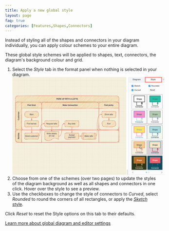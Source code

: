 ```yaml
---
title: Apply a new global style
layout: page
faq: true
categories: [Features,Shapes,Connectors]
---
```


Instead of styling all of the shapes and connectors in your diagram individually, you can apply colour schemes to your entire diagram. 

These global style schemes will be applied to shapes, text, connectors, the diagram's background colour and grid.

1. Select the _Style_ tab in the format panel when nothing is selected in your diagram. 
<br /><img src="/assets/img/blog/diagram-style-templates.png" style="width=100%;max-width:500px;height:auto;" alt="Update the style of your diagram's background, shapes and connectors in one step">
2. Choose from one of the schemes (over two pages) to update the styles of the diagram background as well as all shapes and connectors in one click. Hover over the style to see a preview. 
3. Use the checkboxes to change the style of connectors to _Curved_, select _Rounded_ to round the corners of all rectangles, or apply the [_Sketch_ style](/blog/rough-style.html).

Click _Reset_ to reset the Style options on this tab to their defaults.

[Learn more about global diagram and editor settings](/doc/faq/diagram-options.html)